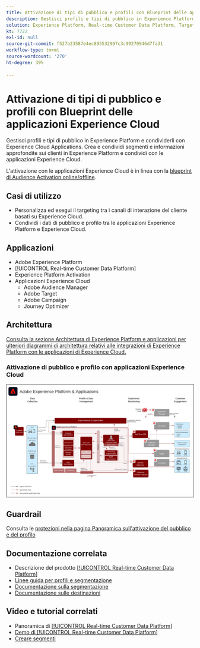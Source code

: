 ```yaml
---
title: Attivazione di tipi di pubblico e profili con Blueprint delle applicazioni Experience Cloud
description: Gestisci profili e tipi di pubblico in Experience Platform e condividerli con le applicazioni Experience Cloud.
solution: Experience Platform, Real-time Customer Data Platform, Target, Audience Manager, Analytics, Experience Cloud Services
kt: 7722
exl-id: null
source-git-commit: f527b23587e4ec893532997c3c99270946d7fa31
workflow-type: tm+mt
source-wordcount: '270'
ht-degree: 39%

---
```


# Attivazione di tipi di pubblico e profili con Blueprint delle applicazioni Experience Cloud

Gestisci profili e tipi di pubblico in Experience Platform e condividerli con Experience Cloud Applications. Crea e condividi segmenti e informazioni approfondite sui clienti in Experience Platform e condividi con le applicazioni Experience Cloud.

L&#39;attivazione con le applicazioni Experience Cloud è in linea con la [blueprint di Audience Activation online/offline](online-offline.md).

## Casi di utilizzo

* Personalizza ed esegui il targeting tra i canali di interazione del cliente basati su Experience Cloud.
* Condividi i dati di pubblico e profilo tra le applicazioni Experience Platform e Experience Cloud.

## Applicazioni

* Adobe Experience Platform
* [!UICONTROL Real-time Customer Data Platform]
* Experience Platform Activation
* Applicazioni Experience Cloud
   * Adobe Audience Manager
   * Adobe Target
   * Adobe Campaign
   * Journey Optimizer

## Architettura

[Consulta la sezione Architettura di Experience Platform e applicazioni per ulteriori diagrammi di architettura relativi alle integrazioni di Experience Platform con le applicazioni di Experience Cloud.](https://experienceleague.adobe.com/docs/blueprints-learn/architecture/architecture-overview/platform-applications.html)

### Attivazione di pubblico e profilo con applicazioni Experience Cloud

<img src="../experience-platform/assets/aep+apps_horizontal.svg" alt="Architettura di riferimento per Audience e Profile Activation con Experience Cloud Applications" style="border:1px solid #4a4a4a" />
<br>

## Guardrail

Consulta le [protezioni nella pagina Panoramica sull&#39;attivazione del pubblico e del profilo](overview.md)

## Documentazione correlata

* Descrizione del prodotto [[!UICONTROL Real-time Customer Data Platform]](https://helpx.adobe.com/it/legal/product-descriptions/real-time-customer-data-platform.html)
* [Linee guida per profili e segmentazione](https://experienceleague.adobe.com/docs/experience-platform/profile/guardrails.html?lang=it)
* [Documentazione sulla segmentazione](https://experienceleague.adobe.com/docs/experience-platform/segmentation/api/streaming-segmentation.html?lang=it)
* [Documentazione sulle destinazioni](https://experienceleague.adobe.com/docs/experience-platform/destinations/catalog/overview.html?lang=it)

## Video e tutorial correlati

* Panoramica di [[!UICONTROL Real-time Customer Data Platform]](https://experienceleague.adobe.com/docs/platform-learn/tutorials/application-services/rtcdp/understanding-the-real-time-customer-data-platform.html?lang=it)
* [Demo di [!UICONTROL Real-time Customer Data Platform]](https://experienceleague.adobe.com/docs/platform-learn/tutorials/application-services/rtcdp/demo.html?lang=it)
* [Creare segmenti](https://experienceleague.adobe.com/docs/platform-learn/tutorials/segments/create-segments.html?lang=it)
